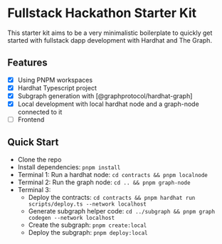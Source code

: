 # Fullstack Hackathon Starter Kit

This starter kit aims to be a very minimalistic boilerplate to quickly get started with fullstack dapp development with Hardhat and The Graph.

## Features

- [x] Using PNPM workspaces
- [x] Hardhat Typescript project
- [x] Subgraph generation with [@graphprotocol/hardhat-graph]
- [x] Local development with local hardhat node and a graph-node connected to it
- [ ] Frontend

## Quick Start

- Clone the repo
- Install dependencies: `pnpm install`
- Terminal 1: Run a hardhat node: `cd contracts && pnpm localnode`
- Terminal 2: Run the graph node: `cd .. && pnpm graph-node`
- Terminal 3:
  - Deploy the contracts: `cd contracts && pnpm hardhat run scripts/deploy.ts --network localhost`
  - Generate subgraph helper code: `cd ../subgraph && pnpm graph codegen --network localhost`
  - Create the subgraph: `pnpm create:local`
  - Deploy the subgraph: `pnpm deploy:local`
